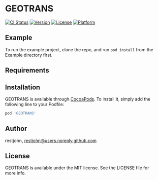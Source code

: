 # GEOTRANS

[![CI Status](https://img.shields.io/travis/restjohn/GEOTRANS.svg?style=flat)](https://travis-ci.org/restjohn/GEOTRANS)
[![Version](https://img.shields.io/cocoapods/v/GEOTRANS.svg?style=flat)](https://cocoapods.org/pods/GEOTRANS)
[![License](https://img.shields.io/cocoapods/l/GEOTRANS.svg?style=flat)](https://cocoapods.org/pods/GEOTRANS)
[![Platform](https://img.shields.io/cocoapods/p/GEOTRANS.svg?style=flat)](https://cocoapods.org/pods/GEOTRANS)

## Example

To run the example project, clone the repo, and run `pod install` from the Example directory first.

## Requirements

## Installation

GEOTRANS is available through [CocoaPods](https://cocoapods.org). To install
it, simply add the following line to your Podfile:

```ruby
pod 'GEOTRANS'
```

## Author

restjohn, restjohn@users.noreply.github.com

## License

GEOTRANS is available under the MIT license. See the LICENSE file for more info.
